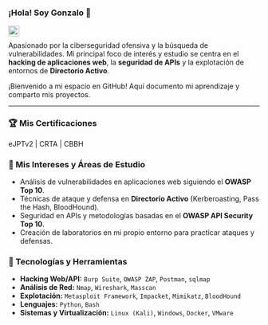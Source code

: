 ### ¡Hola! Soy Gonzalo 👋

<a href="https://www.linkedin.com/in/tu-usuario-de-linkedin" target="_blank">
  <img align="left" alt="LinkedIn de Gonzalo" width="22px" src="https://cdn.jsdelivr.net/npm/simple-icons@v3/icons/linkedin.svg" />
</a>
<br />

Apasionado por la ciberseguridad ofensiva y la búsqueda de vulnerabilidades. Mi principal foco de interés y estudio se centra en el **hacking de aplicaciones web**, la **seguridad de APIs** y la explotación de entornos de **Directorio Activo**.

¡Bienvenido a mi espacio en GitHub! Aquí documento mi aprendizaje y comparto mis proyectos.

---

### 🏆 Mis Certificaciones
 eJPTv2 | CRTA | CBBH

### 🌱 Mis Intereses y Áreas de Estudio

* Análisis de vulnerabilidades en aplicaciones web siguiendo el **OWASP Top 10**.
* Técnicas de ataque y defensa en **Directorio Activo** (Kerberoasting, Pass the Hash, BloodHound).
* Seguridad en APIs y metodologías basadas en el **OWASP API Security Top 10**.
* Creación de laboratorios en mi propio entorno para practicar ataques y defensas.

### 🔧 Tecnologías y Herramientas

* **Hacking Web/API:** `Burp Suite`, `OWASP ZAP`, `Postman`, `sqlmap`
* **Análisis de Red:** `Nmap`, `Wireshark`, `Masscan`
* **Explotación:** `Metasploit Framework`, `Impacket`, `Mimikatz`, `BloodHound`
* **Lenguajes:** `Python`, `Bash`
* **Sistemas y Virtualización:** `Linux (Kali)`, `Windows`, `Docker`, `VMware`
